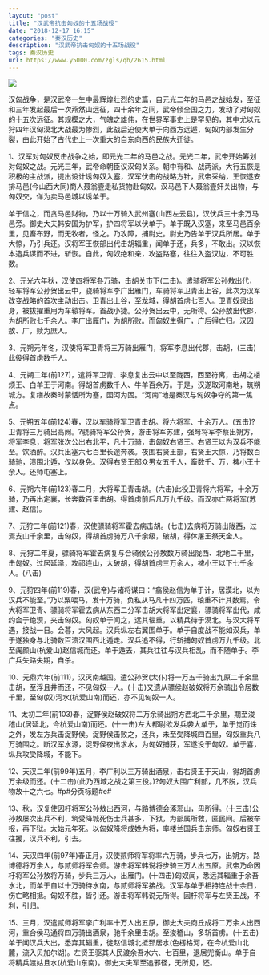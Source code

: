 ```yaml
---
layout: "post"
title: "汉武帝抗击匈奴的十五场战役"
date: "2018-12-17 16:15"
categories: "秦汉历史"
description: "汉武帝抗击匈奴的十五场战役"
tags: 秦汉历史
url: https://www.y5000.com/zgls/qh/2615.html
---
```






![](https://img.y5000.com/uploads/allimg/160510/4-160510222A2334.jpg)

汉匈战争，是汉武帝一生中最辉煌壮烈的史篇，自元光二年的马邑之战始发，至征和三年发起最后一次燕然山远征，四十余年之间，武帝倾全国之力，发动了对匈奴的十五次远征。其规模之大，气魄之雄伟，在世界军事史上是罕见的，其中尤以元狩四年汉匈漠北大战最为惨烈，此战后迫使大单于向西方远遁，匈奴内部发生分裂，由此开始了古代史上一次重大的自东向西的民族大迁徙。

1、汉军对匈奴反击战争之始，即元光二年的马邑之战。元光二年，武帝开始筹划对匈奴之战。元光三年，武帝命朝臣议汉匈关系。朝中有和、战两派，大行五恢是积极的主战派，提出设计诱匈奴入塞，汉军伏击的战略方针，武帝采纳，王恢遂安排马邑(今山西大同)商人聂翁壹走私货物赴匈奴。汉马邑下人聂翁壹奸关出物，与匈奴交，佯为卖马邑城以诱单于。

单于信之，而贪马邑财物，乃以十万骑入武州塞(山西左云县)，汉伏兵三十余万马邑旁。御史大夫韩安国为护军，护四将军以伏单于。单于既入汉塞，来至马邑百余里，见畜布野，而无牧者，怪之。乃攻障，捕尉史。尉史乃告单于汉兵所居。单于大惊，乃引兵还。汉将军王恢部出代击胡辎重，闻单于还，兵多，不敢出。汉以恢本造兵谋而不进，斩恢。自此，匈奴绝和亲，攻盗路塞，往往入盗汉边，不可胜数。

2、元光六年秋，汉使四将军各万骑，击胡关市下(二击)。遣骑将军公孙敖出代，轻车将军公孙贺出云中，骁骑将军李广出雁门，车骑将军卫青出上谷，此次为汉军改变战略的首次主动出击。卫青出上谷，至龙城，得胡首虏七百人。卫青奴隶出身，被拔擢重用为车辕将军。首战小捷。公孙贺出云中，无所得。公孙敖出代郡，为胡所败七千余人。李广出雁门，为胡所败。而匈奴生得广，广后得亡归。汉囚敖、广，赎为庶人。

3、元朔元年冬，汉使将军卫青将三万骑出雁门，将军李息出代郡，击胡，(三击)此役得首虏数千人。

4、元朔二年(前127)，遣将军卫青、李息复出云中以至陇西，西至符离，击胡之楼烦王、白羊王于河南。得胡首虏数千人、牛羊百余万。于是，汉遂取河南地，筑朔城方。复缮故秦时蒙恬所为塞，因河为固。“河南”地是秦汉与匈奴争夺的第一焦点。

5、元朔五年(前124)春，汉以车骑将军卫青击胡。将六将军、十余万人。(五击)?
卫青将三万骑出高阙。?骁骑将军公孙贺，游击将军苏建，强弩将军李蔡出朔方，将军李息，将军张次公出右北平，凡十万骑，击匈奴右贤王。右贤王以为汉兵不能至。饮酒醉。汉兵出塞六七百里长途奔袭。夜围右贤王部，右贤王大惊，乃将数百骑驰，溃围北遁，仅以身免。汉得右贤王部众男女五千人，畜数千、万，裨小王十余人。还师屯塞上。

6、元朔六年(前123)春二月，大将军卫青击胡。(六击)此役卫青将六将军，十余万骑，乃再出定襄，长奔数百里击胡。得首虏前后凡万九千级。而汉亦亡两将军(苏建、赵信)。

7、元狩二年(前121)春，汉使骠骑将军霍去病击胡。(七击)去病将万骑出陇西，过焉支山千余里，击匈奴，得胡首虏骑万八千余级，破胡，得休屠王祭天金人。

8、元狩二年夏，骠骑将军霍去病复与合骑侯公孙敖数万骑出陇西、北地二千里，击匈奴。过居延泽，攻祁连山，大破胡，得胡首虏三万余人，裨小王以下七千余人。(八击)

9、元狩四年(前119)春，汉(武帝)与诸将谋曰：“翕侯赵信为单于计，居漠北，以为汉兵不能至。”乃以粟喂马，发十万骑，负私从马凡十四万匹，粮重不计其数焉。令大将军卫青、骠骑将军霍去病从东西二分军击胡大将军出定襄，骠骑将军出代，咸约会于绝漠，夹击匈奴。匈奴单于闻之，远其辎重，以精兵待于漠北。与汉大将军遇，接战一日。会暮，大风起。汉兵纵左右翼围单于。单于自度战不能如汉兵，单于遂独身与北骑数百溃汉围西北遁走。汉兵追不得，行斩捕匈奴首虏万九千级。北至阗颜山(杭爱山)赵信城而还。单于遁去，其兵往往与汉兵相乱，而不随单于。李广兵失路失期，自杀。

10、元鼎六年(前111)，汉灭南越国。遣公孙贺(太仆)将一万五千骑出九原二千余里击胡，至浮且井而还，不见匈奴一人。(十击)又遗从骠侯赵破奴将万余骑出令居数千里，至匈(奴)河水(杭爱山南)而还，亦不见匈奴一人。

11、太初二年(前103)春，浞野侯赵破奴将二万余骑出朔方西北二千余里，期至浚稽山(居延北，今杭爱山南)而还。(十一击)左大都尉欲发兵袭大单于，单于觉而诛之外，发左方兵击浞野侯。浞野侯击败之，还兵，未至受降城四百里，匈奴重兵八万骑围之。断汉军水源，浞野侯夜出求水，为匈奴捕获，军遂没于匈奴。单于喜，纵兵攻受降城，不能下。

12、天汉二年(前99年)五月，李广利以三万骑出酒泉，击右贤王于天山，得胡首虏万余级而还。(十二击)(此乃西域之战之第三役。)?匈奴大围广利部，几不脱，汉兵物故十之六七。#p#分页标题#e#

13、秋，汉复使因杅将军公孙敖出西河，与路博德会涿邪山，毋所得。(十三击)公孙敖屡次出兵不利，筑受降城死伤士兵甚多，下狱，为部属所救，匿民间。后被举报，再下狱。太始元年死。以匈奴降将成娩为将，率楼兰国兵击东师。匈奴右贤王往援，汉兵不利，引去。

14、天汉四年(前97年)春正月，汉使贰师将军将率六万骑，步兵七万，出朔方。路博德将万余人，与贰师将军会师。游击将军韩说将步骑三万人出五原。武帝乃命因杅将军公孙敖将万骑，步兵三万人，出雁门。(十四击)匈奴闻，悉远其辎重于余吾水北，而单于自以十万骑待水南，与贰师将军接战。汉军与单于相持连战十余日，伤亡略相抵。匈奴不胜，皆引还。游击将军韩说无所得。因杅将军与左贤王战，不利，引归。

15、三月，汉遣贰师将军李广利率十万人出五原，御史大夫商丘成将二万余人出西河，重合侯马通将四万骑出酒泉，驰千余里击胡。至浚稽山，多斩首虏。(十五击)单于闻汉兵大出，悉弃其辎重，徙赵信城北抵郅居水(色楞格河，在今杭爱山北麓，流入贝加尔湖)。左贤王驱其人民渡余吾水六、七百里，退居兜衡山。单于自将精兵渡姑且水(杭爱山东南)。御史大夫军至追邪径，无所见，还。
